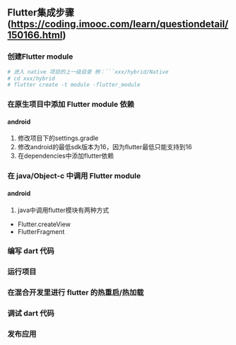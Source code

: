 ## Flutter集成步骤 (https://coding.imooc.com/learn/questiondetail/150166.html)
### 创建Flutter module
```bash
# 进入 native 项目的上一级目录 例：```xxx/hybrid/Native
# cd xxx/hybrid
# flutter create -t module -flutter_module
```
### 在原生项目中添加 Flutter module 依赖
#### android
1. 修改项目下的settings.gradle
2. 修改android的最低sdk版本为16，因为flutter最低只能支持到16
3. 在dependencies中添加flutter依赖
### 在 java/Object-c 中调用 Flutter module
#### android
1. java中调用flutter模块有两种方式
- Flutter.createView
- FlutterFragment
### 编写 dart 代码
### 运行项目
### 在混合开发里进行 flutter 的热重启/热加载
### 调试 dart 代码
### 发布应用
